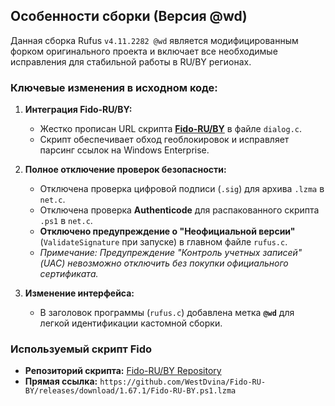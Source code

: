 ## Особенности сборки (Версия @wd)

Данная сборка Rufus `v4.11.2282 @wd` является модифицированным форком оригинального проекта и включает все необходимые исправления для стабильной работы в RU/BY регионах.

### Ключевые изменения в исходном коде:

1.  **Интеграция Fido-RU/BY:**
    *   Жестко прописан URL скрипта **[Fido-RU/BY](https://github.com/WestDvina/Fido-RU-BY)** в файле `dialog.c`.
    *   Скрипт обеспечивает обход геоблокировок и исправляет парсинг ссылок на Windows Enterprise.

2.  **Полное отключение проверок безопасности:**
    *   Отключена проверка цифровой подписи (`.sig`) для архива `.lzma` в `net.c`.
    *   Отключена проверка **Authenticode** для распакованного скрипта `.ps1` в `net.c`.
    *   **Отключено предупреждение о "Неофициальной версии"** (`ValidateSignature` при запуске) в главном файле `rufus.c`.
    *   *Примечание: Предупреждение "Контроль учетных записей" (UAC) невозможно отключить без покупки официального сертификата.*

3.  **Изменение интерфейса:**
    *   В заголовок программы (`rufus.c`) добавлена метка **`@wd`** для легкой идентификации кастомной сборки.

### Используемый скрипт Fido

*   **Репозиторий скрипта:** [Fido-RU/BY Repository](https://github.com/WestDvina/Fido-RU-BY)
*   **Прямая ссылка:** `https://github.com/WestDvina/Fido-RU-BY/releases/download/1.67.1/Fido-RU-BY.ps1.lzma`
